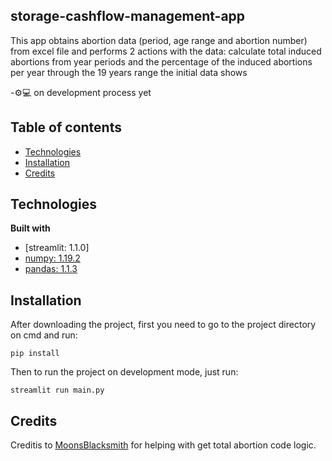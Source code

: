 

## storage-cashflow-management-app
This app obtains abortion data (period, age range and abortion number) from excel file
and performs 2 actions with the data: calculate total induced abortions from year periods and
the percentage of the induced abortions per year through the 19 years range the initial data
shows

-⚙️💻 on development process yet
## Table of contents
* [Technologies](#technologies)
* [Installation](#installation)
* [Credits](#credits)

## Technologies
<b>Built with</b>
- [streamlit: 1.1.0]
- [numpy: 1.19.2](https://mongoosejs.com/)
- [pandas: 1.1.3](https://redux.js.org/)


## Installation
After downloading the project, first you need to go to the project directory on cmd and run:

```
pip install
```
Then to run the project on development mode, just run:
```
streamlit run main.py
```

## Credits
Creditis to [MoonsBlacksmith](https://github.com/MoonsBlacksmith) for helping with get total abortion code logic.
